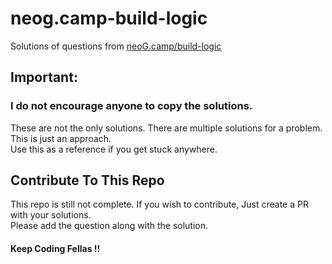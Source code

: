# neog.camp-build-logic
Solutions of  questions from <a href = "https://github.com/neogcamp/build/tree/main/build-logic">neoG.camp/build-logic</a>

## Important:
### I do not encourage anyone to copy the solutions.
These are not the only solutions. There are multiple solutions for a problem. This is just an approach.<br>
Use this as a reference if you get stuck anywhere.

## Contribute To This Repo
This repo is still not complete. If you wish to contribute, Just create a PR with your solutions. <br>
Please add the question along with the solution.

#### Keep Coding Fellas !!

